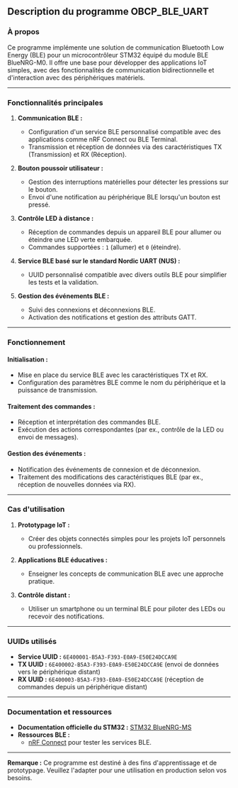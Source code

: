 ## Description du programme OBCP_BLE_UART

### **À propos**

Ce programme implémente une solution de communication Bluetooth Low Energy (BLE) pour un microcontrôleur STM32 équipé du module BLE BlueNRG-M0. Il offre une base pour développer des applications IoT simples, avec des fonctionnalités de communication bidirectionnelle et d'interaction avec des périphériques matériels.

---

### **Fonctionnalités principales**

1. **Communication BLE :**
   - Configuration d'un service BLE personnalisé compatible avec des applications comme nRF Connect ou BLE Terminal.
   - Transmission et réception de données via des caractéristiques TX (Transmission) et RX (Réception).

2. **Bouton poussoir utilisateur :**
   - Gestion des interruptions matérielles pour détecter les pressions sur le bouton.
   - Envoi d'une notification au périphérique BLE lorsqu'un bouton est pressé.

3. **Contrôle LED à distance :**
   - Réception de commandes depuis un appareil BLE pour allumer ou éteindre une LED verte embarquée.
   - Commandes supportées : `1` (allumer) et `0` (éteindre).

4. **Service BLE basé sur le standard Nordic UART (NUS) :**
   - UUID personnalisé compatible avec divers outils BLE pour simplifier les tests et la validation.

5. **Gestion des événements BLE :**
   - Suivi des connexions et déconnexions BLE.
   - Activation des notifications et gestion des attributs GATT.

---

### **Fonctionnement**

#### **Initialisation :**
- Mise en place du service BLE avec les caractéristiques TX et RX.
- Configuration des paramètres BLE comme le nom du périphérique et la puissance de transmission.

#### **Traitement des commandes :**
- Réception et interprétation des commandes BLE.
- Exécution des actions correspondantes (par ex., contrôle de la LED ou envoi de messages).

#### **Gestion des événements :**
- Notification des événements de connexion et de déconnexion.
- Traitement des modifications des caractéristiques BLE (par ex., réception de nouvelles données via RX).

---

### **Cas d'utilisation**

1. **Prototypage IoT :**
   - Créer des objets connectés simples pour les projets IoT personnels ou professionnels.

2. **Applications BLE éducatives :**
   - Enseigner les concepts de communication BLE avec une approche pratique.

3. **Contrôle distant :**
   - Utiliser un smartphone ou un terminal BLE pour piloter des LEDs ou recevoir des notifications.

---

### **UUIDs utilisés**

- **Service UUID :** `6E400001-B5A3-F393-E0A9-E50E24DCCA9E`
- **TX UUID :** `6E400002-B5A3-F393-E0A9-E50E24DCCA9E` (envoi de données vers le périphérique distant)
- **RX UUID :** `6E400003-B5A3-F393-E0A9-E50E24DCCA9E` (réception de commandes depuis un périphérique distant)

---

### **Documentation et ressources**

- **Documentation officielle du STM32 :**
  [STM32 BlueNRG-MS](https://www.st.com/en/wireless-connectivity/bluenrg-ms.html)
- **Ressources BLE :**
  - [nRF Connect](https://play.google.com/store/apps/details?id=no.nordicsemi.android.mcp&hl=fr) pour tester les services BLE.

---

**Remarque :** Ce programme est destiné à des fins d'apprentissage et de prototypage. Veuillez l'adapter pour une utilisation en production selon vos besoins.
